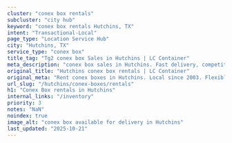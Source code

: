 ```yaml
---
cluster: "conex box rentals"
subcluster: "city hub"
keyword: "conex box rentals Hutchins, TX"
intent: "Transactional-Local"
page_type: "Location Service Hub"
city: "Hutchins, TX"
service_type: "conex box"
title_tag: "Tg2 conex box Sales in Hutchins | LC Container"
meta_description: "conex box sales in Hutchins. Fast delivery, competitive pricing. Serving conex boxes area. Quote ID: CUU. Call (214) 524-4168 for your free quote today."
original_title: "Hutchins conex box rentals | LC Container"
original_meta: "Rent conex boxes in Hutchins. Local since 2003. Flexible rental terms. Same-week delivery available. Get your free quote — call (214) 524-4168 today."
url_slug: "/hutchins/conex-boxes/rentals"
h1: "Conex Box rentals in Hutchins"
internal_links: "/inventory"
priority: 3
notes: "NaN"
noindex: true
image_alt: "conex box available for delivery in Hutchins"
last_updated: "2025-10-21"
---
```


<!-- TODO: Add unique city/inventory copy, images, and internal links here. -->
